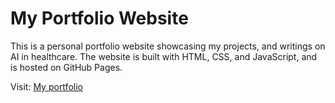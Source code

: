 # My Portfolio Website

This is a personal portfolio website showcasing my projects, and writings on AI in healthcare. The website is built with HTML, CSS, and JavaScript, and is hosted on GitHub Pages.

Visit:
[My portfolio](https://grey-neutral.github.io/my-portfolio/)

